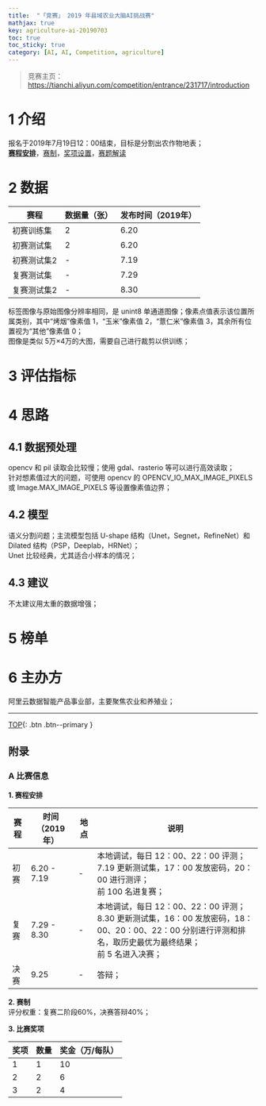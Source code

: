 ```yaml
---
title:  "「竞赛」 2019 年县域农业大脑AI挑战赛"
mathjax: true
key: agriculture-ai-20190703
toc: true
toc_sticky: true
category: [AI, AI, Competition, agriculture]
---
```

<span id='head'></span>
>竞赛主页：<https://tianchi.aliyun.com/competition/entrance/231717/introduction>   

<!--more-->

# 1 介绍
报名于2019年7月19日12：00结束，目标是分割出农作物地表；      
[**赛程安排**](#schedule)，[赛制](#rule)，[奖项设置](#awards)，[赛题解读](https://tianchi.aliyun.com/course/video?spm=5176.12586971.1001.6.18857195iHZzGv&liveId=41074)    

# 2 数据

| 赛程 | 数据量（张） | 发布时间（2019年） |  
| --- | --- | --- |
| 初赛训练集 | 2 | 6.20 |
| 初赛测试集 | 2 | 6.20 |  
| 初赛测试集2 | - | 7.19 |  
| 复赛测试集 | - | 7.29 |   
| 复赛测试集2 | - | 8.30 |   

标签图像与原始图像分辨率相同，是 unint8 单通道图像；像素点值表示该位置所属类别，其中“烤烟”像素值 1，“玉米”像素值 2，“薏仁米”像素值 3，其余所有位置视为“其他”像素值 0；   
图像是类似 5万×4万的大图，需要自己进行裁剪以供训练；     


# 3 评估指标


# 4 思路
## 4.1 数据预处理
opencv 和 pil 读取会比较慢；使用 gdal、rasterio 等可以进行高效读取；     
针对想素值过大的问题，可使用 opencv 的 OPENCV_IO_MAX_IMAGE_PIXELS 或 Image.MAX_IMAGE_PIXELS 等设置像素值边界；   

## 4.2 模型
语义分割问题；主流模型包括 U-shape 结构（Unet，Segnet，RefineNet）和 Dilated 结构（PSP，Deeplab，HRNet）；    
Unet 比较经典，尤其适合小样本的情况；    

## 4.3 建议
不太建议用太重的数据增强；    

# 5 榜单

# 6 主办方
阿里云数据智能产品事业部，主要聚焦农业和养殖业；     



-------------------  
[TOP](#head){: .btn .btn--primary }



## 附录
### A 比赛信息  
<span id="schedule">**1. 赛程安排**</span>    

| 赛程 | 时间（2019年） | 地点 | 说明 |  
| --- | --- | --- |  --- |  
| 初赛 | 6.20 - 7.19 | - | 本地调试，每日 12：00、22：00 评测；<br>7.19 更新测试集，17：00 发放密码，20：00 进行测评；<br>前 100 名进复赛； |  
| 复赛 | 7.29 - 8.30 | - | 本地调试，每日 12：00、22：00 评测；<br>8.30 更新测试集，16：00 发放密码，18：00、20：00、22：00 分别进行评测和排名，取历史最优为最终结果；<br>前 5 名进入决赛；|   
| 决赛 | 9.25 | - | 答辩； |  


<span id="rule">**2. 赛制**</span>  
评分权重：复赛二阶段60%，决赛答辩40%；   

<span id="awards">**3. 比赛奖项**</span>  

| 奖项 | 数量 | 奖金（万/每队） |
| --- | --- | --- |
| 1 | 1 | 10 |
| 2 | 2 | 6 |
| 3 | 2 | 4 |
